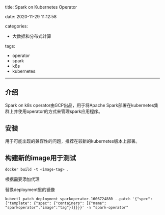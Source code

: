 title: Spark on Kubernetes Operator

date: 2020-11-29 11:12:58

categories:
- 大数据和分布式计算

tags:
- operator
- spark
- k8s
- kubernetes

---

## 介绍

Spark on k8s operator由GCP出品，用于将Apache Spark部署在kubernetes集群上并使用operator的方式来管理spark应用程序。

<!-- more -->

## 安装

用于可能出现的兼容性的问题，推荐在较新的kubernetes版本上部署。

## 构建新的image用于测试

```shell
docker build -t <image-tag> .
```
根据需要添加代理

替换deployment里的镜像

```shell
kubectl patch deployment sparkoperator-1606724880 --patch '{"spec": {"template": {"spec": {"containers": [{"name": "sparkoperator","image":"tag"}]}}}}' -n "spark-operator"
```
